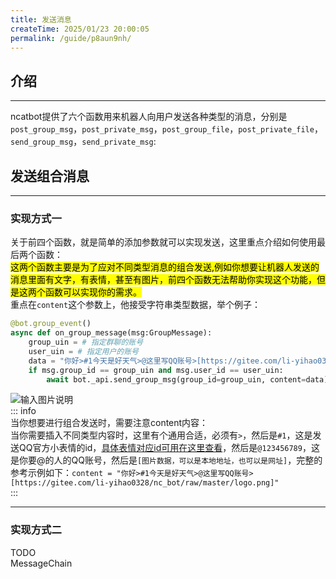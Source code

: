 ```yaml
---
title: 发送消息
createTime: 2025/01/23 20:00:05
permalink: /guide/p8aun9nh/
---
```

## 介绍

---
ncatbot提供了六个函数用来机器人向用户发送各种类型的消息，分别是`post_group_msg`，`post_private_msg`，`post_group_file`，`post_private_file`，`send_group_msg`，`send_private_msg`:
## 发送组合消息

---
### 实现方式一
关于前四个函数，就是简单的添加参数就可以实现发送，这里重点介绍如何使用最后两个函数：  
<mark>这两个函数主要是为了应对不同类型消息的组合发送,例如你想要让机器人发送的消息里面有文字，有表情，甚至有图片，前四个函数无法帮助你实现这个功能，但是这两个函数可以实现你的需求。</mark>  
重点在`content`这个参数上，他接受字符串类型数据，举个例子：
```python
@bot.group_event()
async def on_group_message(msg:GroupMessage):
    group_uin = # 指定群聊的账号
    user_uin = # 指定用户的账号
    data = "你好>#1今天是好天气>@这里写QQ账号>[https://gitee.com/li-yihao0328/nc_bot/raw/master/logo.png]"
    if msg.group_id == group_uin and msg.user_id == user_uin:
        await bot._api.send_group_msg(group_id=group_uin, content=data)
```
![输入图片说明](https://foruda.gitee.com/images/1737628176398633041/27f37c8b_13790314.png "屏幕截图")  
::: info  
当你想要进行组合发送时，需要注意content内容：  
当你需要插入不同类型内容时，这里有个通用合适，必须有`>`，然后是`#1`，这是发送QQ官方小表情的id，[具体表情对应id可用在这里查看](https://docs-v1.zhamao.xin/face_list.html)，然后是`@123456789`，这是你要@的人的QQ账号，然后是`[图片数据，可以是本地地址，也可以是网址]`，完整的参考示例如下：`content = "你好>#1今天是好天气>@这里写QQ账号>[https://gitee.com/li-yihao0328/nc_bot/raw/master/logo.png]"`  
:::

---
### 实现方式二
TODO  
MessageChain
